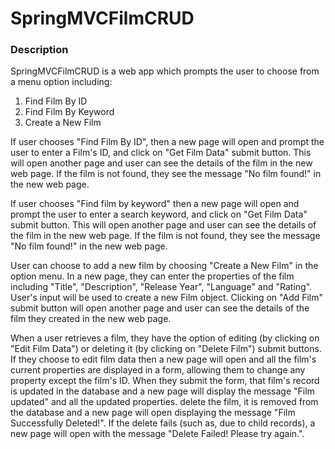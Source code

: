 # SpringMVCFilmCRUD

### Description

SpringMVCFilmCRUD is a web app which prompts the user to choose from a menu option including:

1. Find Film By ID
2. Find Film By Keyword
3. Create a New Film

If user chooses "Find Film By ID", then a new page will open and prompt the user to enter a Film's ID, and click on "Get Film Data" submit button. This will open another page and user can see the details of the film in the new web page. If the film is not found, they see the message "No film found!" in the new web page.

If user chooses "Find film by keyword" then a new page will open and prompt the user to enter a search keyword, and click on "Get Film Data" submit button. This will open another page and user can see the details of the film in the new web page. If the film is not found, they see the message "No film found!" in the new web page.

User can choose to add a new film by choosing "Create a New Film" in the option menu. In a new page, they can enter the properties of the film including "Title", "Description", "Release Year", "Language" and "Rating". User's input will be used to create a new Film object. Clicking on "Add Film" submit button will open another page and user can see the details of the film they created in the new web page.

When a user retrieves a film, they have the option of editing (by clicking on "Edit Film Data") or deleting it (by clicking on "Delete Film") submit buttons. If they choose to edit film data then a new page will open and all the film's current properties are displayed in a form, allowing them to change any property except the film's ID. When they submit the form, that film's record is updated in the database and a new page will display the message "Film updated" and all the updated properties.
delete the film, it is removed from the database and a new page will open displaying the message "Film Successfully Deleted!". If the delete fails (such as, due to child records), a new page will open with the message "Delete Failed! Please try again.".
